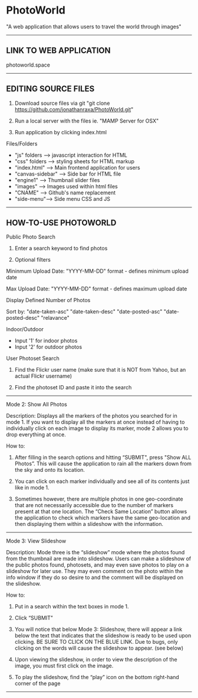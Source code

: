 # PhotoWorld
"A web application that allows users to travel the world through images"

------------------------------------------------------------------------------------
LINK TO WEB APPLICATION 
------------------------------------------------------------------------------------


photoworld.space


------------------------------------------------------------------------------------
EDITING SOURCE FILES
------------------------------------------------------------------------------------

1) Download source files via git
"git clone https://github.com/jonathanraxa/PhotoWorld.git"

2) Run a local server with the files
ie. "MAMP Server for OSX"

3) Run application by clicking index.html


Files/Folders
- "js" folders --> javascript interaction for HTML
- "css" folders --> styling sheets for HTML markup
- "index.html" --> Main frontend application for users
- "canvas-sidebar" --> Side bar for HTML file
- "engine1" --> Thumbnail slider files
- "images" --> Images used within html files
- "CNAME" --> Github's name replacement
- "side-menu"--> Side menu CSS and JS



------------------------------------------------------------------------------------
HOW-TO-USE PHOTOWORLD
------------------------------------------------------------------------------------

Public Photo Search

1) Enter a search keyword to find photos

2) Optional filters

Mininmum Upload Date: 
"YYYY-MM-DD" format - defines minimum upload date

Max Upload Date: 
"YYYY-MM-DD" format - defines maximum upload date

Display Defined Number of Photos

Sort by:
"date-taken-asc" 
"date-taken-desc" 
"date-posted-asc" 
"date-posted-desc"
"relavance"

Indoor/Outdoor 
- Input '1' for indoor photos
- Input '2' for outdoor photos


User Photoset Search

1) Find the Flickr user name (make sure that it is NOT from Yahoo, but an actual Flickr username)

2) Find the photoset ID and paste it into the search

------------------------------------------------------------------------------------

Mode 2: Show All Photos

Description: Displays all the markers of the photos you searched for in mode 1.
If you want to display all the markers at once instead of having to
individually click on each image to display its marker, mode
2 allows you to drop everything at once.

How to:

1) After filling in the search options and hitting “SUBMIT",
press "Show ALL Photos”. This will cause the application to
rain all the markers down from the sky and onto its location.

2) You can click on each marker individually and see
all of its contents just like in mode 1.

3) Sometimes however, there are multiple photos
in one geo-coordinate that are not necessarily
accessible due to the number of markers present at that one location.
The “Check Same Location” button allows the application to check which
markers have the same geo-location and then displaying them
within a slideshow with the information.

------------------------------------------------------------------------------------

Mode 3: View Slideshow

Description: Mode three is the “slideshow” mode where the photos found from the thumbnail
are made into slideshow. Users can make a slideshow of the public photos found,
photosets, and may even save photos to play on a slideshow for later use.
They may even comment on the photo within the info window if they do so desire
to and the comment will be displayed on the slideshow.

How to:

1) Put in a search within the text boxes in mode 1.

2) Click “SUBMIT"

3) You will notice that below Mode 3: Slideshow, there will appear a link below the text that indicates that the slideshow is ready to be used upon clicking. BE SURE TO CLICK ON THE BLUE LINK. Due to bugs, only clicking on the words will cause the slideshow to appear. (see below)

4) Upon viewing the slideshow, in order to view the description of the image, you must first click on the image.

5) To play the slideshow, find the “play” icon on the bottom right-hand corner of the page

------------------------------------------------------------------------------------


